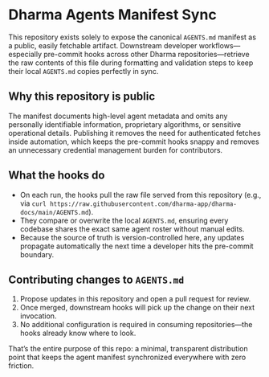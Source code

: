 # Dharma Agents Manifest Sync

This repository exists solely to expose the canonical `AGENTS.md` manifest as a public, easily fetchable artifact. Downstream developer workflows—especially pre-commit hooks across other Dharma repositories—retrieve the raw contents of this file during formatting and validation steps to keep their local `AGENTS.md` copies perfectly in sync.

## Why this repository is public

The manifest documents high-level agent metadata and omits any personally identifiable information, proprietary algorithms, or sensitive operational details. Publishing it removes the need for authenticated fetches inside automation, which keeps the pre-commit hooks snappy and removes an unnecessary credential management burden for contributors.

## What the hooks do

* On each run, the hooks pull the raw file served from this repository (e.g., via `curl https://raw.githubusercontent.com/dharma-app/dharma-docs/main/AGENTS.md`).
* They compare or overwrite the local `AGENTS.md`, ensuring every codebase shares the exact same agent roster without manual edits.
* Because the source of truth is version-controlled here, any updates propagate automatically the next time a developer hits the pre-commit boundary.

## Contributing changes to `AGENTS.md`

1. Propose updates in this repository and open a pull request for review.
2. Once merged, downstream hooks will pick up the change on their next invocation.
3. No additional configuration is required in consuming repositories—the hooks already know where to look.

That’s the entire purpose of this repo: a minimal, transparent distribution point that keeps the agent manifest synchronized everywhere with zero friction.
